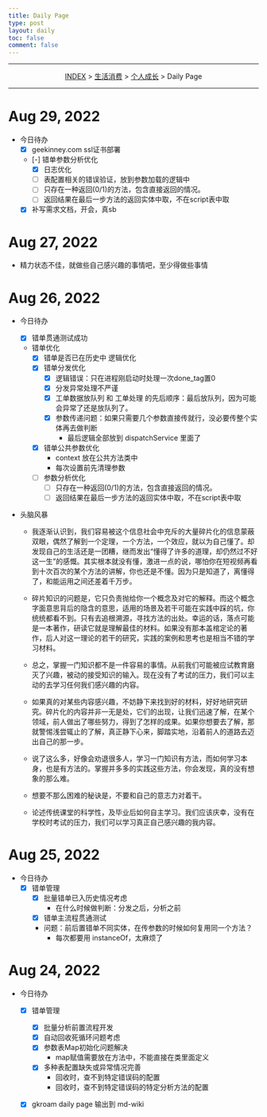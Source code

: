 ```yaml
---
title: Daily Page
type: post
layout: daily
toc: false
comment: false
---
```

---
<span><center>[INDEX](/gknows/index) > [生活消费](/gknows/生活消费) > [个人成长](/gknows/个人成长) > Daily Page</center></span>

---
# Aug 29, 2022
- 今日待办
  - [X] geekinney.com ssl证书部署
  - [-] 错单参数分析优化
    - [X] 日志优化
    - [ ] 表配置相关的错误验证，放到参数加载的逻辑中
    - [ ] 只存在一种返回(0/1)的方法，包含直接返回的情况。
    - [ ] 返回结果在最后一步方法的返回实体中取，不在script表中取
  - [X] 补写需求文档，开会，真sb

# Aug 27, 2022
- 精力状态不佳，就做些自己感兴趣的事情吧，至少得做些事情

# Aug 26, 2022
- 今日待办
  - [X] 错单贯通测试成功
  - 错单优化
    - [X] 错单是否已在历史中 逻辑优化
    - [X] 错单分发优化
      - [X] 逻辑错误：只在进程刚启动时处理一次done_tag置0
      - [X] 分发异常处理不严谨
      - [X] 工单数据放队列 和 工单处理 的先后顺序：最后放队列，因为可能会异常了还是放队列了。
      - [X] 参数传递问题：如果只需要几个参数直接传就行，没必要传整个实体再去做判断
        - 最后逻辑全部放到 dispatchService 里面了
    - [X] 错单公共参数优化
      - context 放在公共方法类中
      - 每次设置前先清理参数
    - [ ] 参数分析优化
      - [ ] 只存在一种返回(0/1)的方法，包含直接返回的情况。
      - [ ] 返回结果在最后一步方法的返回实体中取，不在script表中取
    
- 头脑风暴
  
  - 我逐渐认识到，我们容易被这个信息社会中充斥的大量碎片化的信息蒙蔽双眼，偶然了解到一个定理，一个方法，一个效应，就以为自己懂了。却发现自己的生活还是一团糟，继而发出“懂得了许多的道理，却仍然过不好这一生”的感慨。其实根本就没有懂，激进一点的说，哪怕你在短视频再看到十次百次的某个方法的讲解，你也还是不懂。因为只是知道了，离懂得了，和能运用之间还差着千万步。

  - 碎片知识的问题是，它只负责抛给你一个概念及对它的解释。而这个概念字面意思背后的隐含的意思，适用的场景及若干可能在实践中踩的坑，你统统都看不到。只有去追根溯源，寻找方法的出处。幸运的话，落点可能是一本著作，研读它就是理解最佳的材料。如果没有那本盖棺定论的著作，后人对这一理论的若干的研究，实践的案例和思考也是相当不错的学习材料。

  - 总之，掌握一门知识都不是一件容易的事情。从前我们可能被应试教育磨灭了兴趣，被动的接受知识的输入。现在没有了考试的压力，我们可以主动的去学习任何我们感兴趣的内容。

  - 如果真的对某些内容感兴趣，不妨静下来找到好的材料，好好地研究研究。碎片化的内容并非一无是处，它们的出现，让我们迅速了解，在某个领域，前人做出了哪些努力，得到了怎样的成果。如果你想要去了解，那就警惕浅尝辄止的了解，真正静下心来，脚踏实地，沿着前人的道路去迈出自己的那一步。

  - 说了这么多，好像会劝退很多人，学习一门知识有方法，而如何学习本身，也是有方法的。掌握并多多的实践这些方法，你会发现，真的没有想象的那么难。

  - 想要不那么困难的秘诀是，不要和自己的意志力对着干。

  - 论述传统课堂的科学性，及毕业后如何自主学习。我们应该庆幸，没有在学校时考试的压力，我们可以学习真正自己感兴趣的我内容。

# Aug 25, 2022
- 今日待办
  - [X] 错单管理
    - [X] 批量错单已入历史情况考虑
      - 在什么时候做判断：分发之后，分析之前
    - [X] 错单主流程贯通测试
    - 问题：前后置错单不同实体，在传参数的时候如何复用同一个方法？
      - 每次都要用 instanceOf，太麻烦了

# Aug 24, 2022
- 今日待办
  - [X] 错单管理
    - [X] 批量分析前置流程开发
    - [X] 自动回收死循环问题考虑
    - [X] 参数表Map初始化问题解决
      - map赋值需要放在方法中，不能直接在类里面定义
    - [X] 多种表配置缺失或异常情况完善
      - 回收时，查不到特定错误码的配置
      - 回收时，查不到特定错误码的特定分析方法的配置
  - [X] gkroam daily page 输出到 md-wiki

